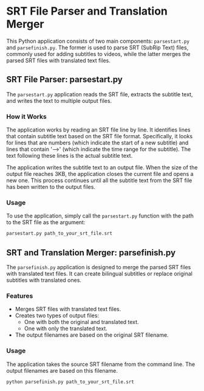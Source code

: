 # SRT File Parser and Translation Merger

This Python application consists of two main components: `parsestart.py` and `parsefinish.py`. The former is used to parse SRT (SubRip Text) files, commonly used for adding subtitles to videos, while the latter merges the parsed SRT files with translated text files.

## SRT File Parser: parsestart.py

The `parsestart.py` application reads the SRT file, extracts the subtitle text, and writes the text to multiple output files.

### How it Works

The application works by reading an SRT file line by line. It identifies lines that contain subtitle text based on the SRT file format. Specifically, it looks for lines that are numbers (which indicate the start of a new subtitle) and lines that contain '-->' (which indicate the time range for the subtitle). The text following these lines is the actual subtitle text.

The application writes the subtitle text to an output file. When the size of the output file reaches 3KB, the application closes the current file and opens a new one. This process continues until all the subtitle text from the SRT file has been written to the output files.

### Usage

To use the application, simply call the `parsestart.py` function with the path to the SRT file as the argument:

```python
parsestart.py path_to_your_srt_file.srt
```

## SRT and Translation Merger: parsefinish.py

The `parsefinish.py` application is designed to merge the parsed SRT files with translated text files. It can create bilingual subtitles or replace original subtitles with translated ones.

### Features

- Merges SRT files with translated text files.
- Creates two types of output files:
  - One with both the original and translated text.
  - One with only the translated text.
- The output filenames are based on the original SRT filename.

### Usage

The application takes the source SRT filename from the command line. The output filenames are based on this filename.

```bash
python parsefinish.py path_to_your_srt_file.srt
```
